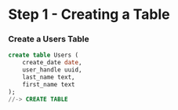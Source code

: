 # Step 1 - Creating a Table

### Create a Users Table
```sql
create table Users (
    create_date date,
    user_handle uuid,
    last_name text,
    first_name text
);
//-> CREATE TABLE
```

